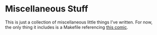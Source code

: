Miscellaneous Stuff
===================

This is just a collection of miscellaneous little things I've written.
For now, the only thing it includes is a Makefile referencing [this comic](http://xkcd.com/149).
